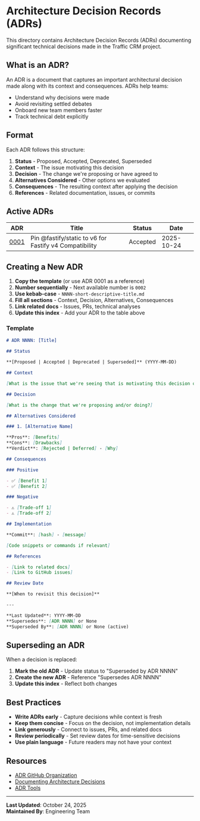 # Architecture Decision Records (ADRs)

This directory contains Architecture Decision Records (ADRs) documenting significant technical decisions made in the Traffic CRM project.

## What is an ADR?

An ADR is a document that captures an important architectural decision made along with its context and consequences. ADRs help teams:

- Understand why decisions were made
- Avoid revisiting settled debates
- Onboard new team members faster
- Track technical debt explicitly

## Format

Each ADR follows this structure:

1. **Status** - Proposed, Accepted, Deprecated, Superseded
2. **Context** - The issue motivating this decision
3. **Decision** - The change we're proposing or have agreed to
4. **Alternatives Considered** - Other options we evaluated
5. **Consequences** - The resulting context after applying the decision
6. **References** - Related documentation, issues, or commits

## Active ADRs

| ADR | Title | Status | Date |
|-----|-------|--------|------|
| [0001](./0001-pin-fastify-static-on-v4.md) | Pin @fastify/static to v6 for Fastify v4 Compatibility | Accepted | 2025-10-24 |

## Creating a New ADR

1. **Copy the template** (or use ADR 0001 as a reference)
2. **Number sequentially** - Next available number is `0002`
3. **Use kebab-case** - `NNNN-short-descriptive-title.md`
4. **Fill all sections** - Context, Decision, Alternatives, Consequences
5. **Link related docs** - Issues, PRs, technical analyses
6. **Update this index** - Add your ADR to the table above

### Template

```markdown
# ADR NNNN: [Title]

## Status

**[Proposed | Accepted | Deprecated | Superseded]** (YYYY-MM-DD)

## Context

[What is the issue that we're seeing that is motivating this decision or change?]

## Decision

[What is the change that we're proposing and/or doing?]

## Alternatives Considered

### 1. [Alternative Name]

**Pros**: [Benefits]  
**Cons**: [Drawbacks]  
**Verdict**: [Rejected | Deferred] - [Why]

## Consequences

### Positive

- ✅ [Benefit 1]
- ✅ [Benefit 2]

### Negative

- ⚠️ [Trade-off 1]
- ⚠️ [Trade-off 2]

## Implementation

**Commit**: [hash] - [message]

[Code snippets or commands if relevant]

## References

- [Link to related docs]
- [Link to GitHub issues]

## Review Date

**[When to revisit this decision]**

---

**Last Updated**: YYYY-MM-DD  
**Supersedes**: [ADR NNNN] or None  
**Superseded By**: [ADR NNNN] or None (active)
```

## Superseding an ADR

When a decision is replaced:

1. **Mark the old ADR** - Update status to "Superseded by ADR NNNN"
2. **Create the new ADR** - Reference "Supersedes ADR NNNN"
3. **Update this index** - Reflect both changes

## Best Practices

- **Write ADRs early** - Capture decisions while context is fresh
- **Keep them concise** - Focus on the decision, not implementation details
- **Link generously** - Connect to issues, PRs, and related docs
- **Review periodically** - Set review dates for time-sensitive decisions
- **Use plain language** - Future readers may not have your context

## Resources

- [ADR GitHub Organization](https://adr.github.io/)
- [Documenting Architecture Decisions](https://cognitect.com/blog/2011/11/15/documenting-architecture-decisions)
- [ADR Tools](https://github.com/npryce/adr-tools)

---

**Last Updated**: October 24, 2025  
**Maintained By**: Engineering Team

